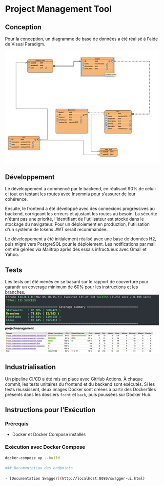 # Project Management Tool

## Conception

Pour la conception, un diagramme de base de données a été réalisé à l'aide de Visual Paradigm.

![Diagramme ERD](ERD.png)

## Développement

Le développement a commencé par le backend, en réalisant 90% de celui-ci tout en testant les routes avec Insomnia pour s'assurer de leur cohérence.

Ensuite, le frontend a été développé avec des connexions progressives au backend, corrigeant les erreurs et ajustant les routes au besoin. La sécurité n'étant pas une priorité, l'identifiant de l'utilisateur est stocké dans le stockage du navigateur. Pour un déploiement en production, l'utilisation d'un système de tokens JWT serait recommandée.

Le développement a été initialement réalisé avec une base de données H2, puis migré vers PostgreSQL pour le déploiement. Les notifications par mail ont été gérées via Mailtrap après des essais infructueux avec Gmail et Yahoo.

## Tests

Les tests ont été menés en se basant sur le rapport de couverture pour garantir un coverage minimum de 60% pour les instructions et les branches.
![Rapport Coverage Front](rapport_coverage_front.png)
![Rapport Coverage Back](rapport_coverage_back.png)
## Industrialisation

Un pipeline CI/CD a été mis en place avec GitHub Actions. À chaque commit, les tests unitaires du frontend et du backend sont exécutés. Si les tests réussissent, deux images Docker sont créées à partir des Dockerfiles présents dans les dossiers `front` et `back`, puis poussées sur Docker Hub.

## Instructions pour l'Exécution

### Prérequis

-  Docker et Docker Compose installés

### Exécution avec Docker Compose

```bash
docker-compose up --build

### Documentation des endpoints

- [Documentation Swagger](http://localhost:8080/swagger-ui.html)
